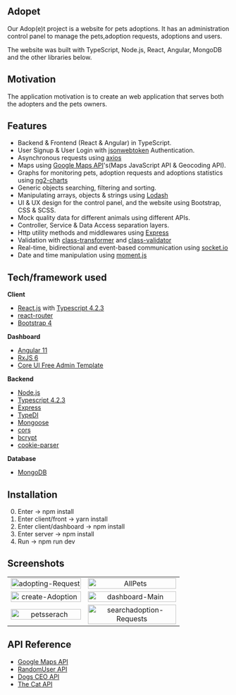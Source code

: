 ## Adopet

Our Adop(e)t project is a website for pets adoptions.
It has an administration control panel to manage the pets,adoption requests, adoptions and users.

The website was built with TypeScript, Node.js, React, Angular, MongoDB and the other libraries below.

## Motivation

The application motivation is to create an web application that serves both the adopters and the pets owners.

## Features

- Backend & Frontend (React & Angular) in TypeScript.
- User Signup & User Login with [jsonwebtoken](https://www.npmjs.com/package/jsonwebtoken) Authentication.
- Asynchronous requests using [axios](https://www.npmjs.com/package/axios)
- Maps using [Google Maps API](https://developers.google.com/maps/documentation)'s(Maps JavaScript API & Geocoding API).
- Graphs for monitoring pets, adoption requests and adoptions statistics using [ng2-charts](https://github.com/valor-software/ng2-charts)
- Generic objects searching, filtering and sorting.
- Manipulating arrays, objects & strings using [Lodash](https://lodash.com/)
- UI & UX design for the control panel, and the website using Bootstrap, CSS & SCSS.
- Mock quality data for different animals using different APIs.
- Controller, Service & Data Access separation layers.
- Http utility methods and middlewares using [Express](https://expressjs.com/)
- Validation with [class-transformer](https://www.npmjs.com/package/class-transformer) and [class-validator](https://www.npmjs.com/package/class-validator)
- Real-time, bidirectional and event-based communication using [socket.io](https://socket.io/)
- Date and time manipulation using [moment.js](https://momentjs.com/)

## Tech/framework used

<b>Client</b>

- [React.js](https://reactjs.org/) with [Typescript 4.2.3](https://www.typescriptlang.org/)
- [react-router](https://reactrouter.com/)
- [Bootstrap 4](https://getbootstrap.com/)

<b>Dashboard</b>

- [Angular 11](https://angular.io/)
- [RxJS 6](https://rxjs-dev.firebaseapp.com/)
- [Core UI Free Admin Template](https://coreui.io/angular/)

<b>Backend</b>

- [Node.js](https://nodejs.org/en/)
- [Typescript 4.2.3](https://www.typescriptlang.org/)
- [Express](https://expressjs.com/)
- [TypeDI](https://www.npmjs.com/package/typedi)
- [Mongoose](https://www.npmjs.com/package/mongoose)
- [cors](https://www.npmjs.com/package/cors)
- [bcrypt](https://www.npmjs.com/package/bcrypt)
- [cookie-parser](https://www.npmjs.com/package/cookieparser)

<b>Database</b>

- [MongoDB](https://www.mongodb.com/)

## Installation

0. Enter -> npm install
1. Enter client/front -> yarn install
2. Enter client/dashboard -> npm install
3. Enter server -> npm install
4. Run -> npm run dev

## Screenshots

|                                                                                                                                                             |                                                                                                                                                                             |
| :---------------------------------------------------------------------------------------------------------------------------------------------------------: | :-------------------------------------------------------------------------------------------------------------------------------------------------------------------------: |
| <a href="https://ibb.co/3hXwQ3n"><img style="max-width:200px; width:100%"  src="https://i.ibb.co/9YXJSD7/adopting-Request.png" alt="adopting-Request" ></a> |                 <a href="https://ibb.co/QDzywDy"> <img style="max-width:200px; width:100%"  src="https://i.ibb.co/jJBnXJn/AllPets.png" alt="AllPets" ></a>                  |
|  <a href="https://ibb.co/sCLHVsb"><img style="max-width:200px; width:100%"  src="https://i.ibb.co/8bFc7PN/create-Adoption.png" alt="create-Adoption" ></a>  |          <a href="https://ibb.co/r51DsBw"> <img style="max-width:200px; width:100%"  src="https://i.ibb.co/9yCQtxr/dashboard-Main.png" alt="dashboard-Main" ></a>           |
|       <a href="https://ibb.co/h7DBHT3"><img style="max-width:200px; width:100%" src="https://i.ibb.co/smyKQX8/petsserach.png" alt="petsserach" ></a>        | <a href="https://ibb.co/GFJv2Lj"> <img style="max-width:200px; width:100%"   src="https://i.ibb.co/x3sSj0Q/searchadoption-Requests.png" alt="searchadoption-Requests" ></a> |

## API Reference

- [Google Maps API](https://developers.google.com/maps/documentation)
- [RandomUser API](https://randomuser.me)
- [Dogs CEO API](https://dog.ceo)
- [The Cat API](https://thecatapi.com/)

